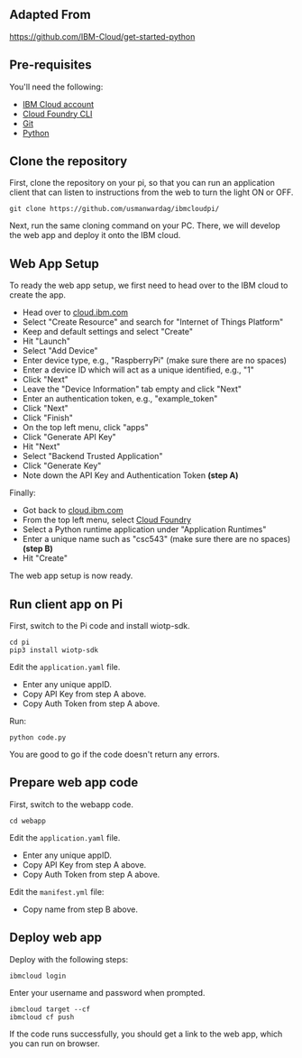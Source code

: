 ## Adapted From
https://github.com/IBM-Cloud/get-started-python

## Pre-requisites
You'll need the following:
* [IBM Cloud account](https://console.ng.bluemix.net/registration/)
* [Cloud Foundry CLI](https://github.com/cloudfoundry/cli#downloads)
* [Git](https://git-scm.com/downloads)
* [Python](https://www.python.org/downloads/)

## Clone the repository

First, clone the repository on your pi, so that you can run an application client that can listen to instructions from the web to turn the light ON or OFF.
 ```
git clone https://github.com/usmanwardag/ibmcloudpi/
 ```

Next, run the same cloning command on your PC. There, we will develop the web app and deploy it onto the IBM cloud.

## Web App Setup

To ready the web app setup, we first need to head over to the IBM cloud to create the app. 
- Head over to [cloud.ibm.com](https://cloud.ibm.com/)
- Select "Create Resource" and search for "Internet of Things Platform"
- Keep and default settings and select "Create"
- Hit "Launch"
- Select "Add Device"
- Enter device type, e.g., "RaspberryPi" (make sure there are no spaces)
- Enter a device ID which will act as a unique identified, e.g., "1"
- Click "Next"
- Leave the "Device Information" tab empty and click "Next"
- Enter an authentication token, e.g., "example_token"
- Click "Next"
- Click "Finish"
- On the top left menu, click "apps"
- Click "Generate API Key"
- Hit "Next"
- Select "Backend Trusted Application"
- Click "Generate Key"
- Note down the API Key and Authentication Token **(step A)**

Finally:
- Got back to [cloud.ibm.com](https://cloud.ibm.com/)
- From the top left menu, select [Cloud Foundry](https://cloud.ibm.com/cloudfoundry/overview)
- Select a Python runtime application under "Application Runtimes"
- Enter a unique name such as "csc543" (make sure there are no spaces) **(step B)**
- Hit "Create"

The web app setup is now ready. 

## Run client app on Pi

First, switch to the Pi code and install wiotp-sdk.
 ```
cd pi
pip3 install wiotp-sdk
 ```
Edit the `application.yaml` file.

- Enter any unique appID.
- Copy API Key from step A above.
- Copy Auth Token from step A above.

Run:
 ```
python code.py
 ```
 
You are good to go if the code doesn't return any errors.
 
## Prepare web app code

First, switch to the webapp code.
 ```
cd webapp
 ```   

Edit the `application.yaml` file.

- Enter any unique appID.
- Copy API Key from step A above.
- Copy Auth Token from step A above.

Edit the `manifest.yml` file:

- Copy name from step B above.

## Deploy web app

Deploy with the following steps:

```
ibmcloud login
```
Enter your username and password when prompted.
```
ibmcloud target --cf
ibmcloud cf push
```

If the code runs successfully, you should get a link to the web app, which you can run on browser.

  
